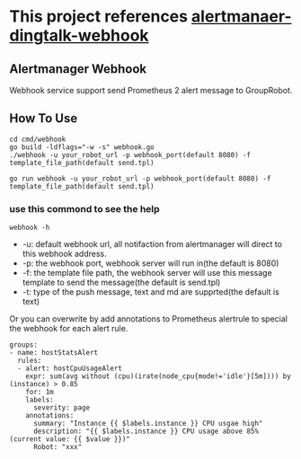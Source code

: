 # This project references [alertmanaer-dingtalk-webhook](https://github.com/yunlzheng/alertmanaer-dingtalk-webhook) 
## Alertmanager Webhook
Webhook service support send Prometheus 2 alert message to GroupRobot.

## How To Use

```
cd cmd/webhook
go build -ldflags="-w -s" webhook.go
./webhook -u your_robot_url -p webhook_port(default 8080) -f template_file_path(default send.tpl) 
```

```
go run webhook -u your_robot_url -p webhook_port(default 8080) -f template_file_path(default send.tpl)
```

### use this commond to see the help
```
webhook -h
```

* -u: default webhook url, all notifaction from alertmanager will direct to this webhook address.
* -p: the webhook port, webhook server will run in(the default is 8080)
* -f: the template file path, the webhook server will use this message template to send the message(the default is send.tpl)
* -t: type of the push message, text and md are supprted(the default is text)

Or you can overwrite by add annotations to Prometheus alertrule to special the webhook for each alert rule.

```
groups:
- name: hostStatsAlert
  rules:
  - alert: hostCpuUsageAlert
    expr: sum(avg without (cpu)(irate(node_cpu{mode!='idle'}[5m]))) by (instance) > 0.85
    for: 1m
    labels:
      severity: page
    annotations:
      summary: "Instance {{ $labels.instance }} CPU usgae high"
      description: "{{ $labels.instance }} CPU usage above 85% (current value: {{ $value }})"
      Robot: "xxx"
```
